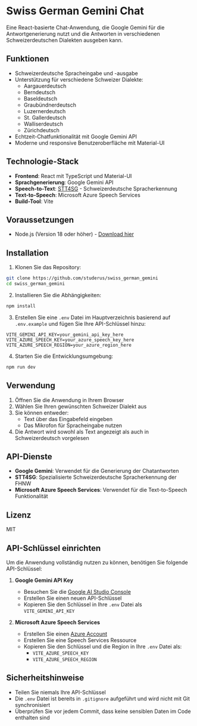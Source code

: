 # Swiss German Gemini Chat

Eine React-basierte Chat-Anwendung, die Google Gemini für die Antwortgenerierung nutzt und die Antworten in verschiedenen Schweizerdeutschen Dialekten ausgeben kann.

## Funktionen

- Schweizerdeutsche Spracheingabe und -ausgabe
- Unterstützung für verschiedene Schweizer Dialekte:
  - Aargauerdeutsch
  - Berndeutsch
  - Baseldeutsch
  - Graubündnerdeutsch
  - Luzernerdeutsch
  - St. Gallerdeutsch
  - Walliserdeutsch
  - Zürichdeutsch
- Echtzeit-Chatfunktionalität mit Google Gemini API
- Moderne und responsive Benutzeroberfläche mit Material-UI

## Technologie-Stack

- **Frontend**: React mit TypeScript und Material-UI
- **Sprachgenerierung**: Google Gemini API
- **Speech-to-Text**: [STT4SG](https://stt4sg.fhnw.ch/) - Schweizerdeutsche Spracherkennung
- **Text-to-Speech**: Microsoft Azure Speech Services
- **Build-Tool**: Vite

## Voraussetzungen

- Node.js (Version 18 oder höher) - [Download hier](https://nodejs.org/)

## Installation

1. Klonen Sie das Repository:
```bash
git clone https://github.com/studerus/swiss_german_gemini
cd swiss_german_gemini
```

2. Installieren Sie die Abhängigkeiten:
```bash
npm install
```

3. Erstellen Sie eine `.env` Datei im Hauptverzeichnis basierend auf `.env.example` und fügen Sie Ihre API-Schlüssel hinzu:
```
VITE_GEMINI_API_KEY=your_gemini_api_key_here
VITE_AZURE_SPEECH_KEY=your_azure_speech_key_here
VITE_AZURE_SPEECH_REGION=your_azure_region_here
```

4. Starten Sie die Entwicklungsumgebung:
```bash
npm run dev
```

## Verwendung

1. Öffnen Sie die Anwendung in Ihrem Browser
2. Wählen Sie Ihren gewünschten Schweizer Dialekt aus
3. Sie können entweder:
   - Text über das Eingabefeld eingeben
   - Das Mikrofon für Spracheingabe nutzen
4. Die Antwort wird sowohl als Text angezeigt als auch in Schweizerdeutsch vorgelesen

## API-Dienste

- **Google Gemini**: Verwendet für die Generierung der Chatantworten
- **STT4SG**: Spezialisierte Schweizerdeutsche Spracherkennung der FHNW
- **Microsoft Azure Speech Services**: Verwendet für die Text-to-Speech Funktionalität

## Lizenz

MIT

## API-Schlüssel einrichten

Um die Anwendung vollständig nutzen zu können, benötigen Sie folgende API-Schlüssel:

1. **Google Gemini API Key**
   - Besuchen Sie die [Google AI Studio Console](https://makersuite.google.com/app/apikey)
   - Erstellen Sie einen neuen API-Schlüssel
   - Kopieren Sie den Schlüssel in Ihre `.env` Datei als `VITE_GEMINI_API_KEY`

2. **Microsoft Azure Speech Services**
   - Erstellen Sie einen [Azure Account](https://azure.microsoft.com/de-de/free/)
   - Erstellen Sie eine Speech Services Ressource
   - Kopieren Sie den Schlüssel und die Region in Ihre `.env` Datei als:
     - `VITE_AZURE_SPEECH_KEY`
     - `VITE_AZURE_SPEECH_REGION`

## Sicherheitshinweise

- Teilen Sie niemals Ihre API-Schlüssel
- Die `.env` Datei ist bereits in `.gitignore` aufgeführt und wird nicht mit Git synchronisiert
- Überprüfen Sie vor jedem Commit, dass keine sensiblen Daten im Code enthalten sind
